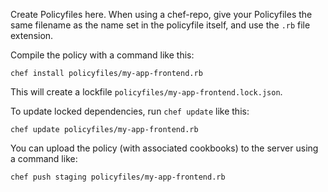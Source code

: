 Create Policyfiles here. When using a chef-repo, give your Policyfiles
the same filename as the name set in the policyfile itself, and use the
`.rb` file extension.

Compile the policy with a command like this:

```
chef install policyfiles/my-app-frontend.rb
```

This will create a lockfile `policyfiles/my-app-frontend.lock.json`.

To update locked dependencies, run `chef update` like this:

```
chef update policyfiles/my-app-frontend.rb
```

You can upload the policy (with associated cookbooks) to the server
using a command like:

```
chef push staging policyfiles/my-app-frontend.rb
```

